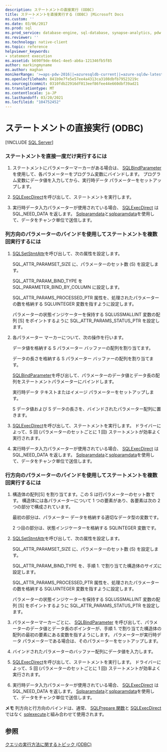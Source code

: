 ```yaml
---
description: ステートメントの直接実行 (ODBC)
title: ステートメントを直接実行する (ODBC) |Microsoft Docs
ms.custom: ''
ms.date: 03/06/2017
ms.prod: sql
ms.prod_service: database-engine, sql-database, synapse-analytics, pdw
ms.reviewer: ''
ms.technology: native-client
ms.topic: reference
helpviewer_keywords:
- statement execution
ms.assetid: b690f9de-66e1-4ee5-ab6a-121346fb5f85
author: markingmyname
ms.author: maghan
monikerRange: '>=aps-pdw-2016||=azuresqldb-current||=azure-sqldw-latest||>=sql-server-2016||>=sql-server-linux-2017||=azuresqldb-mi-current'
ms.openlocfilehash: 841b9e7fe5e57ee4a4313ca3108dbfb79523219c
ms.sourcegitcommit: 0310fdb22916df013eef86fee44e660dbf39ad21
ms.translationtype: MT
ms.contentlocale: ja-JP
ms.lasthandoff: 03/20/2021
ms.locfileid: "104752452"
---
```

# <a name="execute-a-statement-directly-odbc"></a>ステートメントの直接実行 (ODBC)
[!INCLUDE [SQL Server](../../../includes/applies-to-version/sql-asdb-asdbmi-asa-pdw.md)]

    
### <a name="to-execute-a-statement-directly-and-one-time-only"></a>ステートメントを直接一度だけ実行するには  
  
1.  ステートメントにパラメーターマーカーがある場合は、 [SQLBindParameter](../../../relational-databases/native-client-odbc-api/sqlbindparameter.md) を使用して、各パラメーターをプログラム変数にバインドします。 プログラム変数にデータ値を入力してから、実行時データ パラメーターをセットアップします。  
  
2.  [SQLExecDirect](../../../odbc/reference/syntax/sqlexecdirect-function.md)を呼び出して、ステートメントを実行します。  
  
3.  実行時データ入力パラメーターが使用されている場合、 [SQLExecDirect](../../../odbc/reference/syntax/sqlexecdirect-function.md) は SQL_NEED_DATA を返します。 [Sqlparamdata](../../../odbc/reference/syntax/sqlparamdata-function.md)と[sqlparamdata](../../../relational-databases/native-client-odbc-api/sqlputdata.md)を使用して、データをチャンク単位で送信します。  

### <a name="to-execute-a-statement-multiple-times-by-using-column-wise-parameter-binding"></a>列方向のパラメーターのバインドを使用してステートメントを複数回実行するには  
  
1.  [SQLSetStmtAttr](../../../relational-databases/native-client-odbc-api/sqlsetstmtattr.md)を呼び出して、次の属性を設定します。  
  
     SQL_ATTR_PARAMSET_SIZE に、パラメーターのセット数 (S) を設定します。  
  
     SQL_ATTR_PARAM_BIND_TYPE を SQL_PARAMETER_BIND_BY_COLUMN に設定します。  
  
     SQL_ATTR_PARAMS_PROCESSED_PTR 属性を、処理されたパラメーターの数を格納する SQLUINTEGER 変数を指すように設定します。  
  
     パラメーターの状態インジケーターを保持する SQLUSSMALLINT 変数の配列 [S] をポイントするように SQL_ATTR_PARAMS_STATUS_PTR を設定します。  
  
2.  各パラメーター マーカーについて、次の操作を行います。  
  
     データ値を格納する S パラメーター バッファーの配列を割り当てます。  
  
     データの長さを格納する S パラメーター バッファーの配列を割り当てます。  
  
     [SQLBindParameter](../../../relational-databases/native-client-odbc-api/sqlbindparameter.md)を呼び出して、パラメーターのデータ値とデータ長の配列をステートメントパラメーターにバインドします。  
  
     実行時データ テキストまたはイメージ パラメーターをセットアップします。  
  
     S データ値および S データの長さを、バインドされたパラメーター配列に置きます。  
  
3.  [SQLExecDirect](../../../odbc/reference/syntax/sqlexecdirect-function.md)を呼び出して、ステートメントを実行します。 ドライバーによって、S 回 (パラメーターのセットごとに 1 回) ステートメントが効率よく実行されます。  
  
4.  実行時データ入力パラメーターが使用されている場合、 [SQLExecDirect](../../../odbc/reference/syntax/sqlexecdirect-function.md) は SQL_NEED_DATA を返します。 [Sqlparamdata](../../../odbc/reference/syntax/sqlparamdata-function.md)と[sqlparamdata](../../../relational-databases/native-client-odbc-api/sqlputdata.md)を使用して、データをチャンク単位で送信します。  
  
### <a name="to-execute-a-statement-multiple-times-by-using-row-wise-parameter-binding"></a>行方向のパラメーターのバインドを使用してステートメントを複数回実行するには  
  
1.  構造体の配列[S] を割り当てます。この S は行パラメーターのセット数です。 構造体には各パラメーターについて 1 つの要素があり、各要素は次の 2 つの部分で構成されています。  
  
     最初の部分は、パラメーター データを格納する適切なデータ型の変数です。  
  
     2 つ目の部分は、状態インジケーターを格納する SQLINTEGER 変数です。  
  
2.  [SQLSetStmtAttr](../../../relational-databases/native-client-odbc-api/sqlsetstmtattr.md)を呼び出して、次の属性を設定します。  
  
     SQL_ATTR_PARAMSET_SIZE に、パラメーターのセット数 (S) を設定します。  
  
     SQL_ATTR_PARAM_BIND_TYPE を、手順 1. で割り当てた構造体のサイズに設定します。  
  
     SQL_ATTR_PARAMS_PROCESSED_PTR 属性を、処理されたパラメーターの数を格納する SQLUINTEGER 変数を指すように設定します。  
  
     パラメーターの状態インジケーターを保持する SQLUSSMALLINT 変数の配列 [S] をポイントするように SQL_ATTR_PARAMS_STATUS_PTR を設定します。  
  
3.  パラメーターマーカーごとに、 [SQLBindParameter](../../../relational-databases/native-client-odbc-api/sqlbindparameter.md) を呼び出して、パラメーターのデータ値とデータ長のポインターが、手順 1. で割り当てた構造体の配列の最初の要素にある変数を指すようにします。 パラメーターが実行時データ パラメーターである場合は、そのパラメーターをセットアップします。  
  
4.  バインドされたパラメーターのバッファー配列にデータ値を入力します。  
  
5.  [SQLExecDirect](../../../odbc/reference/syntax/sqlexecdirect-function.md)を呼び出して、ステートメントを実行します。 ドライバーによって、S 回 (パラメーターのセットごとに 1 回) ステートメントが効率よく実行されます。  
  
6.  実行時データ入力パラメーターが使用されている場合、 [SQLExecDirect](../../../odbc/reference/syntax/sqlexecdirect-function.md) は SQL_NEED_DATA を返します。 [Sqlparamdata](../../../odbc/reference/syntax/sqlparamdata-function.md)と[sqlparamdata](../../../relational-databases/native-client-odbc-api/sqlputdata.md)を使用して、データをチャンク単位で送信します。  
  
 **メモ** 列方向と行方向のバインドは、通常、 [SQLPrepare 関数](../../../odbc/reference/syntax/sqlprepare-function.md)と [SQLExecDirect](../../../odbc/reference/syntax/sqlexecdirect-function.md)ではなく [sqlexecute](../../../odbc/reference/syntax/sqlexecute-function.md)と組み合わせて使用されます。  
  
## <a name="see-also"></a>参照  
 [クエリの実行方法に関するトピック &#40;ODBC&#41;](../../../relational-databases/native-client-odbc-how-to/execute-queries/executing-queries-how-to-topics-odbc.md)  
  
